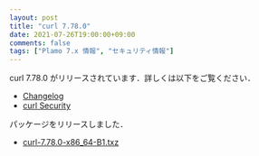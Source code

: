 ```yaml
---
layout: post
title: "curl 7.78.0"
date: 2021-07-26T19:00:00+09:00
comments: false
tags: ["Plamo 7.x 情報", "セキュリティ情報"]
---
```

curl 7.78.0 がリリースされています．詳しくは以下をご覧ください．

* [Changelog](http://curl.haxx.se/changes.html)
* [curl Security](https://curl.haxx.se/docs/security.html)

パッケージをリリースしました．

* [curl-7.78.0-x86_64-B1.txz](https://repository.plamolinux.org/pub/linux/Plamo/Plamo-7.x/x86_64/plamo/01_minimum/network.txz/curl-7.78.0-x86_64-B1.txz)
